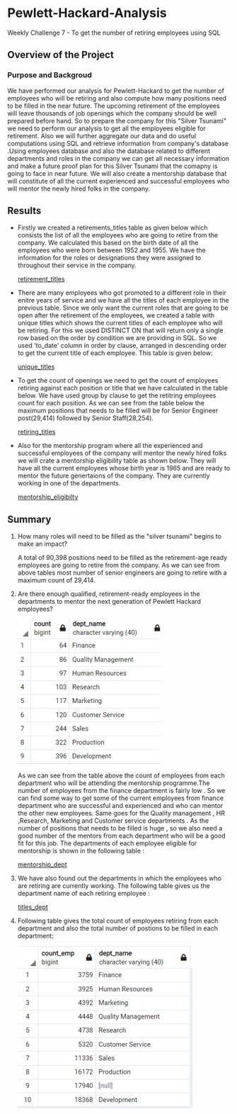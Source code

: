 # Pewlett-Hackard-Analysis
Weekly Challenge 7 - To get the number of retiring employees using SQL

## Overview of the Project

### Purpose and Backgroud
We have performed our analysis for Pewlett-Hackard to get the number of employees who will be retiring and also compute how many positions need to be filled in the
near future. The upcoming retirement of the employees will leave thousands of job openings which the company should be well prepared before hand. So to prepare the
company for this "Silver Tsunami" we need to perform our analysis to get all the employees eligible for retirement. Also we will further aggregate our data and do
useful computations using SQL and retrieve information from company's database .Using employees database and also the database related to different departments and 
roles in the company we can get all necessary information and make a future proof plan for this Silver Tsunami that the comapny is going to face in near future.
We will also create a mentorship database that will constitute of all the current experienced and successful employees who will mentor the newly hired folks in
the company.

## Results
- Firstly we created a retirements_titles table as given below which consists the list of all the employees who are going to retire from the company. We calculated 
  this based on the birth date of all the employees who were born between 1952 and 1955. We have the information for the roles or designations they were assigned to
  throughout their service in the company.
  
  [retirement_titles](./Data/retirement_titles.csv)
  
- There are many employees who got promoted to a different role in their enitre years of service and we have all the titles of each employee in the previous table.
  Since we only want the current roles that are going to be open after the retirement of the employees, we created a table with unique titles which shows the
  current titles of each employee who will be retiring. For this we used DISTINCT ON that will return only a single row based on the order by condition we are
  providing in SQL. So we used 'to_date' column in order by clause, arranged in descending order to get the current title of each employee. This table is given 
  below:
  
  [unique_titles](./Data/unique_titles.csv)
  
- To get the count of openings we need to get the count of employees retiring against each position or title that we have calculated in the table below. We have used 
  group by clause to get the retitring employees count for each position. As we can see from the table below the maximum positions that needs to be filled will be 
  for Senior Engineer post(29,414) followed by Senior Staff(28,254).
  
  [retiring_titles](./Data/retiring_titles.csv)
  
 - Also for the mentorship program where all the experienced and successful employees of the company will mentor the newly hired folks we will crate a mentorship
   eligibility table as shown below. They will have all the current employees whose birth year is 1965 and are ready to mentor the future genertaions of the 
   company. They are currently working in one of the departments.
   
   [mentorship_eligibilty](./Data/mentorship_eligibilty.csv) 
  
  ## Summary

1. How many roles will need to be filled as the "silver tsunami" begins to make an impact?

   A total of 90,398 positions need to be filled as the retirement-age ready employees are going to retire from the company. As we can see from above tables
  most number of senior engineers are going to retire with a maximum count of 29,414. 
  
  
2. Are there enough qualified, retirement-ready employees in the departments to mentor the next generation of Pewlett Hackard employees?
 
   ![emp_count_dept](./data/emp_count_dept.png) 
   
   As we can see from the table above the count of employees from each department who will be attending the mentorship programme.The number of employees from the
   finance department is fairly low . So we can find some way to get some of the current employees from finance department who are successful and experienced and who
   can mentor the other new employees. Same goes for the Quality management , HR ,Research, Marketing and Customer service departments . As the number of positions
   that needs to be filled is huge , so we also need a good number of the mentors from each department who will be a good fit for this job.
   The departments of each employee eligible for mentorship is shown in the following table :
   
    [mentorship_dept](./Data/mentorship_dept.csv)
	
   
3. We have also found out the departments in which the employees who are retiring are currently working. The following table gives us the department name of
    each retiring employee :

	[titles_dept](./Data/titles_dept.csv)
	
4. Following table gives the total count of employees retiring from each department and also the total number of postions to be filled in each department:

     ![retiring_empcount_dept](./Data/retiring_empcount_dept.png)